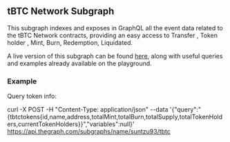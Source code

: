 ## tBTC Network Subgraph

This subgraph indexes and exposes in GraphQL all the event data related to the tBTC Network contracts, providing an easy access to Transfer , Token holder , Mint, Burn, Redemption, Liquidated.

A live version of this subgraph can be found [here](https://thegraph.com/explorer/subgraph/suntzu93/tbtc), along with useful queries and examples already available on the playground.

### Example

Query token info: 

curl -X POST -H "Content-Type: application/json" --data '{"query":"{tbtctokens{id,name,address,totalMint,totalBurn,totalSupply,totalTokenHolders,currentTokenHolders}}","variables":null}' https://api.thegraph.com/subgraphs/name/suntzu93/tbtc
